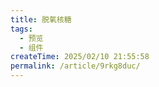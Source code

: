 ```yaml
---
title: 脱氧核糖
tags:
  - 预览
  - 组件
createTime: 2025/02/10 21:55:58
permalink: /article/9rkg8duc/
---
```


<CustomComponent />
